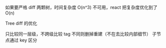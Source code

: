 如果要严格 diff 两颗树，时间复杂度 O(n^3) 不可用，react 把复杂度优化到了 O(n)

Tree diff 的优化

只比较同一层级，不跨级比较
tag 不同则删掉重建（不在去比较内部细节）
子节点通过 key 区分